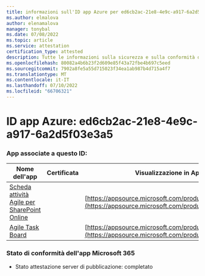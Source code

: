 ```yaml
---
title: informazioni sull'ID app Azure per ed6cb2ac-21e8-4e9c-a917-6a2d5f03e3a5
ms.author: elmalova
author: elenamalova
manager: tonybal
ms.date: 07/08/2022
ms.topic: article
ms.service: attestation
certification_type: attested
description: Tutte le informazioni sulla sicurezza e sulla conformità disponibili per ed6cb2ac-21e8-4e9c-a917-6a2d5f03e3a5.
ms.openlocfilehash: 80082a4b6b23f2d609e85f43a72fbe4b697c5eed
ms.sourcegitcommit: 7902a8fe5a55d715023f34ea1ab987b4d715a4f7
ms.translationtype: MT
ms.contentlocale: it-IT
ms.lasthandoff: 07/10/2022
ms.locfileid: "66706321"
---
```

# <a name="azure-app-id-ed6cb2ac-21e8-4e9c-a917-6a2d5f03e3a5"></a>ID app Azure: ed6cb2ac-21e8-4e9c-a917-6a2d5f03e3a5


### <a name="apps-associated-with-this-id"></a>App associate a questo ID:
| **Nome dell'app** | **Certificata** | **Visualizzazione in AppSource** |
|--------------|---------------|-----------------------|
| [Scheda attività Agile per SharePoint Online](../forward/WA200002087.md) |  | [https://appsource.microsoft.com/product/office/WA200002087](https://appsource.microsoft.com/product/office/WA200002087) |
| [Agile Task Board](../forward/WA200002162.md) |  | [https://appsource.microsoft.com/product/office/WA200002162](https://appsource.microsoft.com/product/office/WA200002162) |

### <a name="microsoft-365-app-compliance-status"></a>Stato di conformità dell'app Microsoft 365
- Stato attestazione server di pubblicazione: completato
